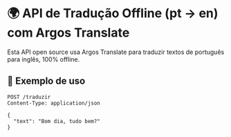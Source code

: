 # 🌍 API de Tradução Offline (pt → en) com Argos Translate

Esta API open source usa Argos Translate para traduzir textos de português para inglês, 100% offline.

## 🧪 Exemplo de uso

```http
POST /traduzir
Content-Type: application/json

{
  "text": "Bom dia, tudo bem?"
}
